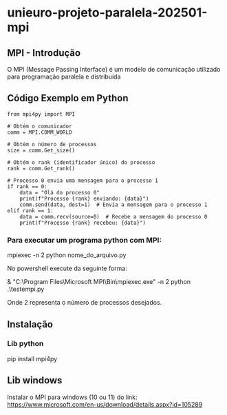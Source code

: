 # unieuro-projeto-paralela-202501-mpi

## MPI - Introdução

O MPI (Message Passing Interface) é um modelo de comunicação utilizado para programação paralela e distribuída

## Código Exemplo em Python

```
from mpi4py import MPI

# Obtém o comunicador
comm = MPI.COMM_WORLD

# Obtém o número de processos
size = comm.Get_size()

# Obtém o rank (identificador único) do processo
rank = comm.Get_rank()

# Processo 0 envia uma mensagem para o processo 1
if rank == 0:
    data = "Olá do processo 0"
    print(f"Processo {rank} enviando: {data}")
    comm.send(data, dest=1)  # Envia a mensagem para o processo 1
elif rank == 1:
    data = comm.recv(source=0)  # Recebe a mensagem do processo 0
    print(f"Processo {rank} recebeu: {data}")

```

### Para executar um programa python com MPI:

mpiexec -n 2 python nome_do_arquivo.py

No powershell execute da seguinte forma:

& "C:\Program Files\Microsoft MPI\Bin\mpiexec.exe" -n 2 python .\testempi.py

Onde 2 representa o número de processos desejados.

## Instalação

### Lib python

pip install mpi4py

## Lib windows

Instalar o MPI para windows (10 ou 11) do link: https://www.microsoft.com/en-us/download/details.aspx?id=105289

